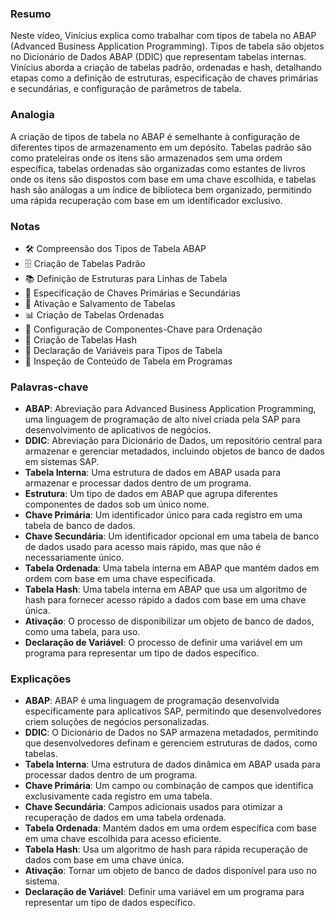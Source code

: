 ### Resumo
Neste vídeo, Vinícius explica como trabalhar com tipos de tabela no ABAP (Advanced Business Application Programming). Tipos de tabela são objetos no Dicionário de Dados ABAP (DDIC) que representam tabelas internas. Vinícius aborda a criação de tabelas padrão, ordenadas e hash, detalhando etapas como a definição de estruturas, especificação de chaves primárias e secundárias, e configuração de parâmetros de tabela.

### Analogia
A criação de tipos de tabela no ABAP é semelhante à configuração de diferentes tipos de armazenamento em um depósito. Tabelas padrão são como prateleiras onde os itens são armazenados sem uma ordem específica, tabelas ordenadas são organizadas como estantes de livros onde os itens são dispostos com base em uma chave escolhida, e tabelas hash são análogas a um índice de biblioteca bem organizado, permitindo uma rápida recuperação com base em um identificador exclusivo.

### Notas
- 🛠️ Compreensão dos Tipos de Tabela ABAP
- 🗄️ Criação de Tabelas Padrão
- 📚 Definição de Estruturas para Linhas de Tabela
- 🔑 Especificação de Chaves Primárias e Secundárias
- 🔄 Ativação e Salvamento de Tabelas
- 📊 Criação de Tabelas Ordenadas
- 🔄 Configuração de Componentes-Chave para Ordenação
- 📑 Criação de Tabelas Hash
- 🤖 Declaração de Variáveis para Tipos de Tabela
- 🧐 Inspeção de Conteúdo de Tabela em Programas

### Palavras-chave

- **ABAP**: Abreviação para Advanced Business Application Programming, uma linguagem de programação de alto nível criada pela SAP para desenvolvimento de aplicativos de negócios.
- **DDIC**: Abreviação para Dicionário de Dados, um repositório central para armazenar e gerenciar metadados, incluindo objetos de banco de dados em sistemas SAP.
- **Tabela Interna**: Uma estrutura de dados em ABAP usada para armazenar e processar dados dentro de um programa.
- **Estrutura**: Um tipo de dados em ABAP que agrupa diferentes componentes de dados sob um único nome.
- **Chave Primária**: Um identificador único para cada registro em uma tabela de banco de dados.
- **Chave Secundária**: Um identificador opcional em uma tabela de banco de dados usado para acesso mais rápido, mas que não é necessariamente único.
- **Tabela Ordenada**: Uma tabela interna em ABAP que mantém dados em ordem com base em uma chave especificada.
- **Tabela Hash**: Uma tabela interna em ABAP que usa um algoritmo de hash para fornecer acesso rápido a dados com base em uma chave única.
- **Ativação**: O processo de disponibilizar um objeto de banco de dados, como uma tabela, para uso.
- **Declaração de Variável**: O processo de definir uma variável em um programa para representar um tipo de dados específico.

### Explicações
- **ABAP**: ABAP é uma linguagem de programação desenvolvida especificamente para aplicativos SAP, permitindo que desenvolvedores criem soluções de negócios personalizadas.
- **DDIC**: O Dicionário de Dados no SAP armazena metadados, permitindo que desenvolvedores definam e gerenciem estruturas de dados, como tabelas.
- **Tabela Interna**: Uma estrutura de dados dinâmica em ABAP usada para processar dados dentro de um programa.
- **Chave Primária**: Um campo ou combinação de campos que identifica exclusivamente cada registro em uma tabela.
- **Chave Secundária**: Campos adicionais usados para otimizar a recuperação de dados em uma tabela ordenada.
- **Tabela Ordenada**: Mantém dados em uma ordem específica com base em uma chave escolhida para acesso eficiente.
- **Tabela Hash**: Usa um algoritmo de hash para rápida recuperação de dados com base em uma chave única.
- **Ativação**: Tornar um objeto de banco de dados disponível para uso no sistema.
- **Declaração de Variável**: Definir uma variável em um programa para representar um tipo de dados específico.
